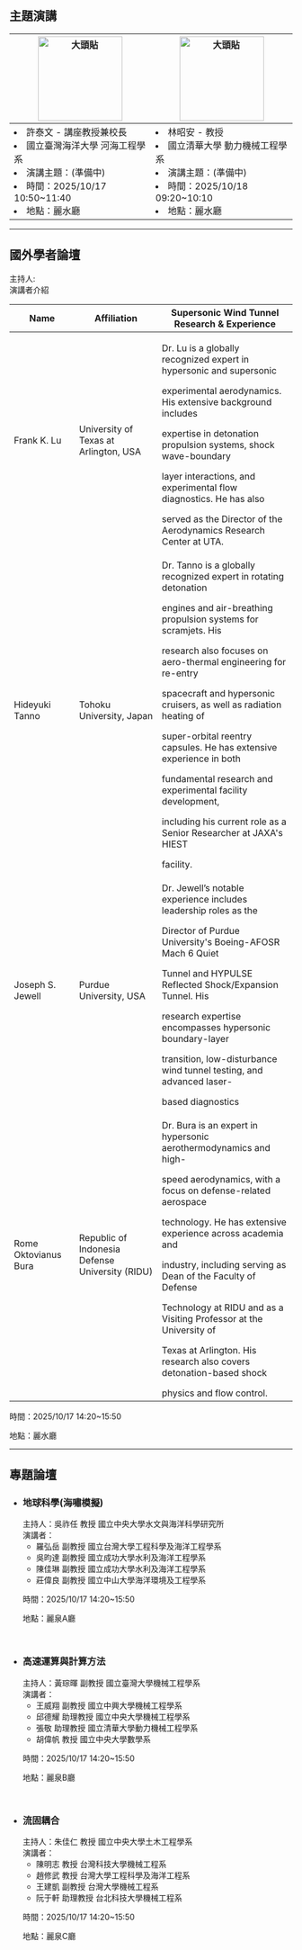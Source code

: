 

## 主題演講


<center>
    <body>
    <div class="table-wrapper">
        <table class="table">
            <thead>
                <tr>
                    <th style="width: 20%;"> <img src="./static/img/DSC00804P.jpg" alt="大頭貼" class = "speak-img"> </th>
                    <th style="width: 20%;"> <img src="./static/img/Chao-An-Lin.jpg" alt="大頭貼" class = "speak-img">  </th>
                </tr>
            </thead>
            <tbody>
                <tr>
                    <td>               
<li>許泰文 - 講座教授兼校長  </li>
<li>國立臺灣海洋大學 河海工程學系 </li> 
<li>演講主題：(準備中)  </li>
<li>時間：2025/10/17 10:50~11:40 </li>
<li>地點：麗水廳</li>
</td>
                    <td>
<li>林昭安 - 教授  </li>
<li>國立清華大學 動力機械工程學系   </li> 
<li>演講主題：(準備中)  </li>
<li>時間：2025/10/18 09:20~10:10  </li>
<li>地點：麗水廳</li>
</td>
                </tr>
            </tbody>
        </table>
    </div>
    </body>
</center>

<hr/>

## 國外學者論壇
主持人:  
演講者介紹
<table class="invited-scholars">
  <thead>
    <tr>
      <th>Name</th>
      <th>Affiliation</th>
      <th>Supersonic Wind Tunnel Research & Experience</th>
    </tr>
  </thead>
  <tbody>
    <tr>
      <td>Frank K. Lu</td>
      <td>University of Texas at Arlington, USA</td>
      <td>
        <p>Dr. Lu is a globally recognized expert in hypersonic and supersonic</p>
        <p>experimental aerodynamics. His extensive background includes </p>
        <p>expertise  in  detonation  propulsion  systems,  shock  wave-boundary </p>
        <p>layer  interactions,  and  experimental  flow  diagnostics.  He  has  also </p>
        <p>served as the Director of the Aerodynamics Research Center at UTA.</p>
      </td>
    </tr>
    <tr>
      <td>Hideyuki Tanno</td>
      <td>Tohoku University, Japan</td>
      <td>
        <p>Dr.  Tanno  is  a  globally  recognized  expert  in  rotating  detonation </p>
        <p>engines  and  air-breathing  propulsion  systems  for  scramjets.  His </p>
        <p>research also focuses on aero-thermal engineering for re-entry </p>
        <p>spacecraft  and  hypersonic  cruisers,  as  well  as  radiation  heating  of </p>
        <p>super-orbital  reentry  capsules.  He  has  extensive  experience  in  both </p>
        <p>fundamental research and experimental facility development, </p>
        <p>including his current role as a Senior Researcher at JAXA's HIEST </p>
        <p>facility.</p>
      </td>
    </tr>
    <tr>
      <td>Joseph S. Jewell</td>
      <td>Purdue University, USA</td>
      <td>
        <p>Dr.  Jewell’s  notable  experience  includes  leadership  roles  as  the </p>
        <p>Director of Purdue University's Boeing-AFOSR Mach 6 Quiet </p>
        <p>Tunnel  and  HYPULSE  Reflected  Shock/Expansion  Tunnel.  His </p>
        <p>research expertise encompasses hypersonic boundary-layer </p>
        <p>transition, low-disturbance wind tunnel testing, and advanced laser-</p>
        <p>based diagnostics </p>
</td>
    </tr>
    <tr>
      <td>Rome Oktovianus Bura</td>
      <td>Republic of Indonesia Defense University (RIDU)</td>
      <td>
        <p>Dr.  Bura  is  an  expert  in  hypersonic  aerothermodynamics  and  high-</p>
        <p>speed  aerodynamics,  with  a  focus  on  defense-related  aerospace </p>
        <p>technology. He has extensive experience across academia and </p>
        <p>industry,  including  serving  as  Dean  of  the  Faculty  of  Defense </p>
        <p>Technology at RIDU and as a Visiting Professor at the University of </p>
        <p>Texas at Arlington. His research also covers detonation-based shock </p>
        <p>physics and flow control.</p>
      </td>
    </tr>
  </tbody>
</table>

時間：2025/10/17 14:20~15:50
    
地點：麗水廳 

<hr/>

## 專題論壇
* ### 地球科學(海嘯模擬)
    主持人：吳祚任 教授 國立中央大學水文與海洋科學研究所  
    演講者：
    * 羅弘岳 副教授	國立台灣大學工程科學及海洋工程學系
    * 吳昀達 副教授	國立成功大學水利及海洋工程學系
    * 陳佳琳 副教授	國立成功大學水利及海洋工程學系
    * 莊偉良 副教授	國立中山大學海洋環境及工程學系  
    
    時間：2025/10/17 14:20~15:50
    
    地點：麗泉A廳  
</br>

* ### 高速運算與計算方法  
    主持人：黃琮暉 副教授 國立臺灣大學機械工程學系  
    演講者：
    * 王威翔 副教授 國立中興大學機械工程學系
    * 邱德耀 助理教授 國立中央大學機械工程學系
    * 張敬 助理教授 國立清華大學動力機械工程學系
    * 胡偉帆 教授 國立中央大學數學系  
    
    時間：2025/10/17 14:20~15:50 

    地點：麗泉B廳 
</br>

* ### 流固耦合  
    主持人：朱佳仁 教授	國立中央大學土木工程學系  
    演講者：
    * 陳明志 教授 台灣科技大學機械工程系
    * 趙修武 教授 台灣大學工程科學及海洋工程系
    * 王建凱 副教授 台灣大學機械工程系
    * 阮于軒 助理教授 台北科技大學機械工程系  
    
    時間：2025/10/17 14:20~15:50 
    
    地點：麗泉C廳  




<style>
    .speak-img {
        width: 150px;
        height: auto;
    }

    p {
        margin-bottom: 0;
    }
    /* 只影響 Markdown 區域的所有表格 --------------------------- */

      /* ============  外框（負責寬度、圓角、陰影、捲軸） ============ */
      .table-wrapper{
      width:fit-content;     /* 寬度 = 內容本身 (表格) 
      /*width:100vw;*/
      margin: center;         
      border: 0.1vh solidrgba(213, 213, 213, 0.45);
      border-radius: 0.5vh;

      }

    .md-content table,
    #markdown-container table{
      width: 100%;                /* 撐到跟外框一樣寬 */
      /*border-collapse: collapse;   表頭／內容線條連在一起 */
      overflow:auto;

      font-family:"Segoe UI",Roboto,"Helvetica Neue",Arial,"Noto Sans",sans-serif;
      font-size:1rem;                     /* 16px，可視需要調整 */
      color:#333;
    }

    /* 表頭 ---------------------------------------------------- */
    .md-content th,
    #markdown-container th{
      font-weight:600;
      font-size:3.5vh;                  /* 稍大一點 */
      padding:1vh 3vh;
      text-align:left;                    /* 日期欄靠左 */
      /*border-bottom:0.4vh solid rgb(192, 192, 192);     粗底線 */
      background-color: transparent;
    }
    .md-content th,
    #markdown-container th:not(:first-child){    
      text-align:left;
      }


    /* 表格內容 ------------------------------------------------ */
    .md-content td,
    #markdown-container td{
      font-size:3.5vh; 
      padding:1vh 3vh;
      
      background-color: transparent;  
      text-align:left; 
    }
      /* 表頭：金額欄改右對齊 */


      /* 最後一列不需要底線 */
      .md-content tr,
      #markdown-container .table tr:last-child td{
      border-bottom:none;
      }

    /* 表格過寬時的橫向捲軸 ------------------------------------ */
    .md-content table,
    #markdown-container table{
      display: block;
      overflow-x: auto;            /* 出現 scroll bar → 手機也不會被撐破版 */
      white-space: nowrap;         /* 視需要可拿掉；拿掉就會自動換行 */
    }
    td:nth-child(1), th:nth-child(1),td:nth-child(2), th:nth-child(2) { /*自動換行*/
      white-space: normal;
      } 


    /* Invited-Scholars */
    .md-content table,
    #markdown-container .invited-scholars th{
      font-size: 1rem;
      border-width: 1px;
    }

    .md-content table,
    #markdown-container .invited-scholars td{
      font-size: 1rem;
      border-width: 1px;
    }

</style>